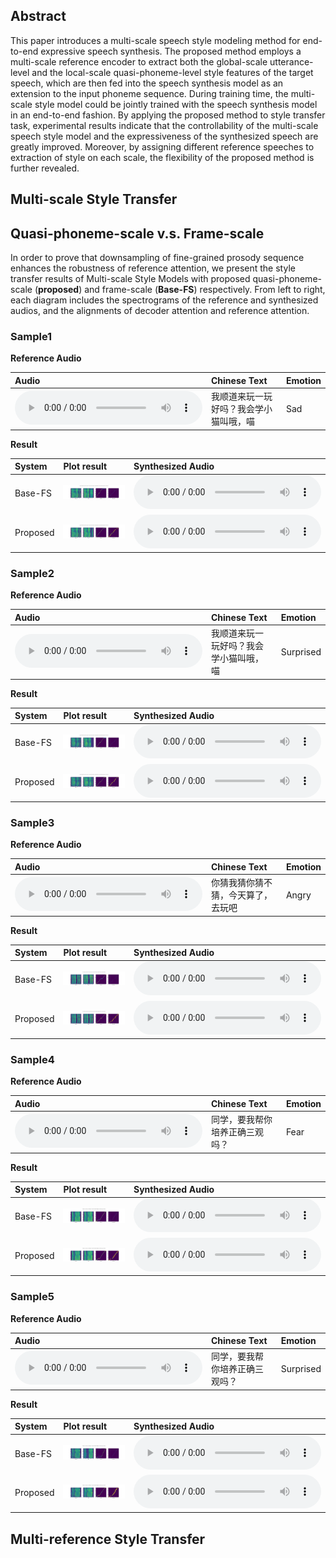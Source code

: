 ## Abstract

This paper introduces a multi-scale speech style modeling method for end-to-end expressive speech synthesis. 
The proposed method employs a multi-scale reference encoder to extract both the global-scale utterance-level and the local-scale quasi-phoneme-level style features of the target speech, which are then fed into the speech synthesis model as an extension to the input phoneme sequence. 
During training time, the multi-scale style model could be jointly trained with the speech synthesis model in an end-to-end fashion. 
By applying the proposed method to style transfer task, experimental results indicate that the controllability of the multi-scale speech style model and the expressiveness of the synthesized speech are greatly improved. 
Moreover, by assigning different reference speeches to extraction of style on each scale, the flexibility of the proposed method is further revealed.

## Multi-scale Style Transfer

## Quasi-phoneme-scale v.s. Frame-scale

In order to prove that downsampling of fine-grained prosody sequence enhances the robustness of reference attention, we present the style transfer results of Multi-scale Style Models with proposed quasi-phoneme-scale (**proposed**) and frame-scale (**Base-FS**) respectively. From left to right, each diagram includes the spectrograms of the reference and synthesized audios, and the alignments of decoder attention and reference attention. 

### Sample1

**Reference Audio**

| Audio | Chinese Text | Emotion |
| :---- | :---- | :---- |
| <audio controls><source src="./static/qvsf/ref/case1.wav" type="audio/wav">Your browser does not support the audio element.</audio> | 我顺道来玩一玩好吗？我会学小猫叫哦，喵 | Sad |

**Result**

| System | Plot result | Synthesized Audio |
|:------------|:------------|:------------|
| Base-FS | ![qvsf_basefs_case1](./static/qvsf/basefs/case1.png) | <audio controls><source src="./static/qvsf/basefs/case1.wav" type="audio/wav">Your browser does not support the audio element.</audio> |
| Proposed | ![qvsf_proposed_case1](./static/qvsf/proposed/case1.png) | <audio controls><source src="./static/qvsf/proposed/case1.wav" type="audio/wav">Your browser does not support the audio element.</audio> |

### Sample2

**Reference Audio**

| Audio | Chinese Text | Emotion |
| :---- | :---- | :---- |
| <audio controls><source src="./static/qvsf/ref/case2.wav" type="audio/wav">Your browser does not support the audio element.</audio> | 我顺道来玩一玩好吗？我会学小猫叫哦，喵 | Surprised |

**Result**

| System | Plot result | Synthesized Audio |
|:------------|:------------|:------------|
| Base-FS | ![qvsf_basefs_case2](./static/qvsf/basefs/case2.png) | <audio controls><source src="./static/qvsf/basefs/case2.wav" type="audio/wav">Your browser does not support the audio element.</audio> |
| Proposed | ![qvsf_proposed_case2](./static/qvsf/proposed/case2.png) | <audio controls><source src="./static/qvsf/proposed/case2.wav" type="audio/wav">Your browser does not support the audio element.</audio> |


### Sample3

**Reference Audio**

| Audio | Chinese Text | Emotion |
| :---- | :---- | :---- |
| <audio controls><source src="./static/qvsf/ref/case3.wav" type="audio/wav">Your browser does not support the audio element.</audio> | 你猜我猜你猜不猜，今天算了，去玩吧 | Angry |

**Result**

| System | Plot result | Synthesized Audio |
|:------------|:------------|:------------|
| Base-FS | ![qvsf_basefs_case3](./static/qvsf/basefs/case3.png) | <audio controls><source src="./static/qvsf/basefs/case3.wav" type="audio/wav">Your browser does not support the audio element.</audio> |
| Proposed | ![qvsf_proposed_case3](./static/qvsf/proposed/case3.png) | <audio controls><source src="./static/qvsf/proposed/case3.wav" type="audio/wav">Your browser does not support the audio element.</audio> |


### Sample4

**Reference Audio**

| Audio | Chinese Text | Emotion |
| :---- | :---- | :---- |
| <audio controls><source src="./static/qvsf/ref/case4.wav" type="audio/wav">Your browser does not support the audio element.</audio> | 同学，要我帮你培养正确三观吗？ | Fear |

**Result**

| System | Plot result | Synthesized Audio |
|:------------|:------------|:------------|
| Base-FS | ![qvsf_basefs_case4](./static/qvsf/basefs/case4.png) | <audio controls><source src="./static/qvsf/basefs/case4.wav" type="audio/wav">Your browser does not support the audio element.</audio> |
| Proposed | ![qvsf_proposed_case4](./static/qvsf/proposed/case4.png) | <audio controls><source src="./static/qvsf/proposed/case4.wav" type="audio/wav">Your browser does not support the audio element.</audio> |


### Sample5

**Reference Audio**

| Audio | Chinese Text | Emotion |
| :---- | :---- | :---- |
| <audio controls><source src="./static/qvsf/ref/case5.wav" type="audio/wav">Your browser does not support the audio element.</audio> | 同学，要我帮你培养正确三观吗？ | Surprised |

**Result**

| System | Plot result | Synthesized Audio |
|:------------|:------------|:------------|
| Base-FS | ![qvsf_basefs_case5](./static/qvsf/basefs/case5.png) | <audio controls><source src="./static/qvsf/basefs/case5.wav" type="audio/wav">Your browser does not support the audio element.</audio> |
| Proposed | ![qvsf_proposed_case5](./static/qvsf/proposed/case5.png) | <audio controls><source src="./static/qvsf/proposed/case5.wav" type="audio/wav">Your browser does not support the audio element.</audio> |

## Multi-reference Style Transfer